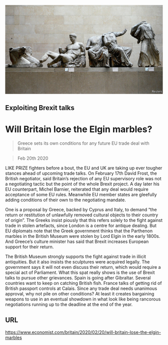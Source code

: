 ![](./images/20200222_BRP003_0.jpg)

## Exploiting Brexit talks

# Will Britain lose the Elgin marbles?

> Greece sets its own conditions for any future EU trade deal with Britain

> Feb 20th 2020

LIKE PRIZE fighters before a bout, the EU and UK are taking up ever tougher stances ahead of upcoming trade talks. On February 17th David Frost, the British negotiator, said Britain’s rejection of any EU supervisory role was not a negotiating tactic but the point of the whole Brexit project. A day later his EU counterpart, Michel Barnier, reiterated that any deal would require acceptance of some EU rules. Meanwhile EU member states are gleefully adding conditions of their own to the negotiating mandate.

One is a proposal by Greece, backed by Cyprus and Italy, to demand “the return or restitution of unlawfully removed cultural objects to their country of origin”. The Greeks insist piously that this refers solely to the fight against trade in stolen artefacts, since London is a centre for antique dealing. But EU diplomats note that the Greek government thinks that the Parthenon marbles in the British Museum were stolen by Lord Elgin in the early 1800s. And Greece’s culture minister has said that Brexit increases European support for their return.

The British Museum strongly supports the fight against trade in illicit antiquities. But it also insists the sculptures were acquired legally. The government says it will not even discuss their return, which would require a special act of Parliament. What this spat really shows is the use of Brexit talks to pursue other grievances. Spain is going after Gibraltar. Several countries want to keep on catching British fish. France talks of getting rid of British passport controls at Calais. Since any trade deal needs unanimous approval, why not pile on other conditions? At least it creates bargaining weapons to use in an eventual showdown in what look like being rancorous negotiations running up to the deadline at the end of the year.

## URL

https://www.economist.com/britain/2020/02/20/will-britain-lose-the-elgin-marbles
